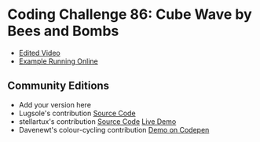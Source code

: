 # Coding Challenge 86: Cube Wave by Bees and Bombs
- [Edited Video](https://www.youtube.com/watch?v=H81Tdrmz2LA)
- [Example Running Online](https://codingtrain.github.io/Rainbow-Code/CodingChallenges/CC_86_beesandbombs/)

## Community Editions
* Add your version here
* Lugsole's contribution [Source Code](https://github.com/Lugsole/Cube_Wave)
* stellartux's contribution [Source Code](https://github.com/stellartux/CC86) [Live Demo](http://stellartux.github.io/CC86)
* Davenewt's colour-cycling contribution [Demo on Codepen](https://codepen.io/anon/pen/wprwdP?editors=0010)
